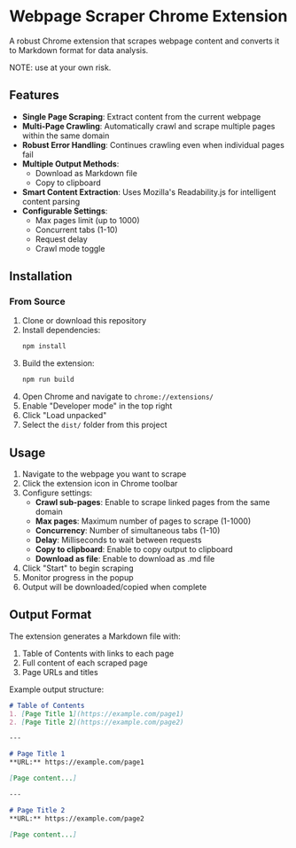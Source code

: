 # Webpage Scraper Chrome Extension

A robust Chrome extension that scrapes webpage content and converts it to Markdown format for data analysis.

NOTE: use at your own risk.

## Features

- **Single Page Scraping**: Extract content from the current webpage
- **Multi-Page Crawling**: Automatically crawl and scrape multiple pages within the same domain
- **Robust Error Handling**: Continues crawling even when individual pages fail
- **Multiple Output Methods**: 
  - Download as Markdown file
  - Copy to clipboard
- **Smart Content Extraction**: Uses Mozilla's Readability.js for intelligent content parsing
- **Configurable Settings**:
  - Max pages limit (up to 1000)
  - Concurrent tabs (1-10)
  - Request delay
  - Crawl mode toggle

## Installation

### From Source

1. Clone or download this repository
2. Install dependencies:
   ```bash
   npm install
   ```
3. Build the extension:
   ```bash
   npm run build
   ```
4. Open Chrome and navigate to `chrome://extensions/`
5. Enable "Developer mode" in the top right
6. Click "Load unpacked"
7. Select the `dist/` folder from this project

## Usage

1. Navigate to the webpage you want to scrape
2. Click the extension icon in Chrome toolbar
3. Configure settings:
   - **Crawl sub-pages**: Enable to scrape linked pages from the same domain
   - **Max pages**: Maximum number of pages to scrape (1-1000)
   - **Concurrency**: Number of simultaneous tabs (1-10)
   - **Delay**: Milliseconds to wait between requests
   - **Copy to clipboard**: Enable to copy output to clipboard
   - **Download as file**: Enable to download as .md file
4. Click "Start" to begin scraping
5. Monitor progress in the popup
6. Output will be downloaded/copied when complete

## Output Format

The extension generates a Markdown file with:
1. Table of Contents with links to each page
2. Full content of each scraped page
3. Page URLs and titles

Example output structure:
```markdown
# Table of Contents
1. [Page Title 1](https://example.com/page1)
2. [Page Title 2](https://example.com/page2)

---

# Page Title 1
**URL:** https://example.com/page1

[Page content...]

---

# Page Title 2
**URL:** https://example.com/page2

[Page content...]
```